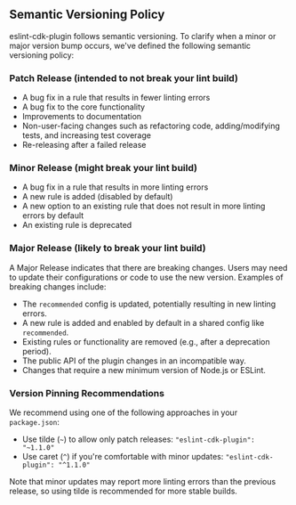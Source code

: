 ## Semantic Versioning Policy

eslint-cdk-plugin follows semantic versioning. To clarify when a minor or major version bump occurs, we've defined the following semantic versioning policy:

### Patch Release (intended to not break your lint build)

- A bug fix in a rule that results in fewer linting errors
- A bug fix to the core functionality
- Improvements to documentation
- Non-user-facing changes such as refactoring code, adding/modifying tests, and increasing test coverage
- Re-releasing after a failed release

### Minor Release (might break your lint build)

- A bug fix in a rule that results in more linting errors
- A new rule is added (disabled by default)
- A new option to an existing rule that does not result in more linting errors by default
- An existing rule is deprecated

### Major Release (likely to break your lint build)

A Major Release indicates that there are breaking changes. Users may need to update their configurations or code to use the new version. Examples of breaking changes include:

- The `recommended` config is updated, potentially resulting in new linting errors.
- A new rule is added and enabled by default in a shared config like `recommended`.
- Existing rules or functionality are removed (e.g., after a deprecation period).
- The public API of the plugin changes in an incompatible way.
- Changes that require a new minimum version of Node.js or ESLint.

### Version Pinning Recommendations

We recommend using one of the following approaches in your `package.json`:

- Use tilde (`~`) to allow only patch releases: `"eslint-cdk-plugin": "~1.1.0"`
- Use caret (`^`) if you're comfortable with minor updates: `"eslint-cdk-plugin": "^1.1.0"`

Note that minor updates may report more linting errors than the previous release, so using tilde is recommended for more stable builds.
